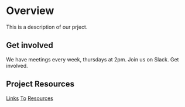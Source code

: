# Overview

This is a description of our prject.

## Get involved

We have meetings every week, thursdays at 2pm. Join us on Slack. Get involved.

## Project Resources

[Links](https://github.com)
[To](https://twitter.com)
[Resources](https://www.govt.nz)
